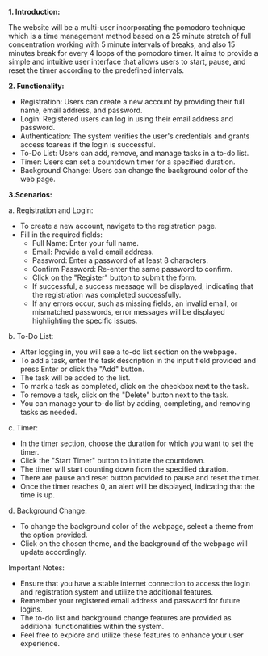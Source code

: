 **1. Introduction:**

The website will be a multi-user incorporating the pomodoro technique which is a time management method based on a 25 minute 
stretch of full concentration working with 5 minute intervals of breaks, and also 15 minutes break for every 4 loops of the pomodoro timer. 
It aims to provide a simple and intuitive user interface that allows users to start, pause, and reset the timer according to 
the predefined intervals.

**2. Functionality:**

- Registration: Users can create a new account by providing their full name, email address, and password.
- Login: Registered users can log in using their email address and password.
- Authentication: The system verifies the user's credentials and grants access toareas if the login is successful.
- To-Do List: Users can add, remove, and manage tasks in a to-do list.
- Timer: Users can set a countdown timer for a specified duration.
- Background Change: Users can change the background color of the web page.

**3.Scenarios:**

a. Registration and Login:
- To create a new account, navigate to the registration page.
- Fill in the required fields:
  - Full Name: Enter your full name.
  - Email: Provide a valid email address.
  - Password: Enter a password of at least 8 characters.
  - Confirm Password: Re-enter the same password to confirm.
  - Click on the "Register" button to submit the form.
  - If successful, a success message will be displayed, indicating that the registration was completed successfully.
  - If any errors occur, such as missing fields, an invalid email, or mismatched passwords, error messages will be displayed highlighting the specific issues.

b. To-Do List:
- After logging in, you will see a to-do list section on the webpage.
- To add a task, enter the task description in the input field provided and press Enter or click the "Add" button.
- The task will be added to the list.
- To mark a task as completed, click on the checkbox next to the task.
- To remove a task, click on the "Delete" button next to the task.
- You can manage your to-do list by adding, completing, and removing tasks as needed.

c. Timer:
- In the timer section, choose the duration for which you want to set the timer.
- Click the "Start Timer" button to initiate the countdown.
- The timer will start counting down from the specified duration.
- There are pause and reset button provided to pause and reset the timer.
- Once the timer reaches 0, an alert will be displayed, indicating that the time is up.

d. Background Change:
- To change the background color of the webpage, select a theme from the option provided.
- Click on the chosen theme, and the background of the webpage will update accordingly.

Important Notes:
- Ensure that you have a stable internet connection to access the login and registration system and utilize the additional features.
- Remember your registered email address and password for future logins.
- The to-do list and background change features are provided as additional functionalities within the system.
- Feel free to explore and utilize these features to enhance your user experience.
